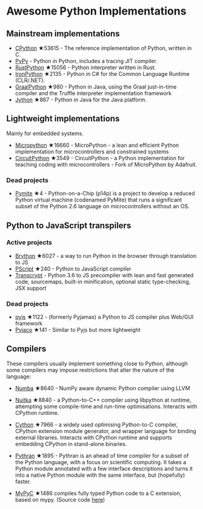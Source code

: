 # Awesome Python Implementations

## Mainstream implementations

- [CPython](https://github.com/python/cpython) ★53615 - The reference implementation of Python, written in C.
- [PyPy](https://foss.heptapod.net/pypy/pypy) - Python in Python, includes a tracing JIT compiler.
- [RustPython](https://github.com/RustPython/RustPython) ★15056 - Python interpreter written in Rust.
- [IronPython](https://github.com/IronLanguages/ironpython3) ★2135 - Python in C# for the Common Language Runtime (CLR/.NET).
- [GraalPython](https://github.com/oracle/graalpython) ★980 - Python in Java, using the Graal just-in-time compiler and the Truffle interpreter implementation framework
- [Jython](https://github.com/jython/jython) ★867 - Python in Java for the Java platform.

## Lightweight implementations

Mainly for embedded systems.

- [Micropython](https://github.com/micropython/micropython) ★16660 - MicroPython - a lean and efficient Python implementation for microcontrollers and constrained systems
- [CircuitPython](https://github.com/adafruit/circuitpython) ★3549 - CircuitPython - a Python implementation for teaching coding with microcontrollers - Fork of MicroPython by Adafruit.

### Dead projects

- [Pymite](https://github.com/giuseppebarba/pymite) ★4 - Python-on-a-Chip (p14p) is a project to develop a reduced Python virtual machine (codenamed PyMite) that runs a significant subset of the Python 2.6 language on microcontrollers without an OS.

## Python to JavaScript transpilers

### Active projects

- [Brython](https://github.com/brython-dev/brython) ★6027 - a way to run Python in the browser through translation to JS
- [PScript](https://github.com/flexxui/pscript) ★240 -  Python to JavaScript compiler
- [Transcrypt](http://www.transcrypt.org/) - Python 3.6 to JS precompiler with lean and fast generated code, sourcemaps, built-in minification, optional static type-checking, JSX support

### Dead projects

- [pyjs](https://github.com/pyjs/pyjs) ★1122 - (formerly Pyjamas) a Python to JS compiler plus Web/GUI framework
- [Pyjaco](https://github.com/chrivers/pyjaco) ★141 - Similar to Pyjs but more lightweight


## Compilers

These compilers usually implement something close to Python, although some compilers may impose restrictions that alter the nature of the language:

- [Numba](https://github.com/numba/numba) ★8640 - NumPy aware dynamic Python compiler using LLVM

- [Nuitka](https://github.com/Nuitka/Nuitka) ★8840 - a Python-to-C++ compiler using libpython at runtime, attempting some compile-time and run-time optimisations. Interacts with CPython runtime.

- [Cython](https://github.com/cython/cython) ★7966 - a widely used optimising Python-to-C compiler, CPython extension module generator, and wrapper language for binding external libraries. Interacts with CPython runtime and supports embedding CPython in stand-alone binaries.

- [Pythran](https://github.com/serge-sans-paille/pythran) ★1895 - Pythran is an ahead of time compiler for a subset of the Python language, with a focus on scientific computing. It takes a Python module annotated with a few interface descriptions and turns it into a native Python module with the same interface, but (hopefully) faster.

- [MyPyC](https://github.com/mypyc/mypyc) ★1486 compiles fully typed Python code to a C extension, based on mypy. (Source code [here](https://github.com/python/mypy/tree/master/mypyc))
